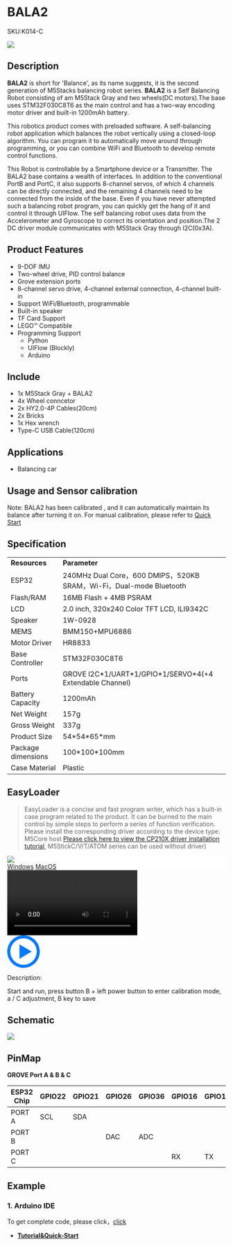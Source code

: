 # BALA2

<el-tag effect="plain">SKU:K014-C</el-tag>

<div class="product_pic"><img src="assets/img/product_pics/app/Bala2/bala2.webp"></div>

## Description

**BALA2** is short for 'Balance', as its name suggests, it is the second generation of M5Stacks balancing robot series. **BALA2** is a Self Balancing Robot consisting of am M5Stack Gray and two wheels(DC motors).The base uses STM32F030C8T6 as the main control and has a two-way encoding motor driver and built-in 1200mAh battery.

This robotics product comes with preloaded software. A self-balancing robot application which balances the robot vertically using a closed-loop algorithm. You can program it to automatically move around through programming, or you can combine WiFi and Bluetooth to develop remote control functions.

This Robot is controllable by a Smartphone device or a Transmitter. The BALA2 base contains a wealth of interfaces. In addition to the conventional PortB and PortC, it also supports 8-channel servos, of which 4 channels can be directly connected, and the remaining 4 channels need to be connected from the inside of the base. Even if you have never attempted such a balancing robot program, you can quickly get the hang of it and control it through UIFlow. The self balancing robot uses data from the Accelerometer and Gyroscope to correct its orientation and position.The 2 DC driver module communicates with M5Stack Gray through I2C(0x3A).

## Product Features

- 9-DOF IMU
- Two-wheel drive, PID control balance
- Grove extension ports
- 8-channel servo drive, 4-channel external connection, 4-channel built-in
- Support WiFi/Bluetooth, programmable
- Built-in speaker
- TF Card Support
- LEGO™ Compatible 
- Programming Support
   + Python
   + UIFlow (Blockly)
   + Arduino

## Include

- 1x M5Stack Gray + BALA2
- 4x Wheel conncetor
- 2x HY2.0-4P Cables(20cm)
- 2x Bricks
- 1x Hex wrench
- Type-C USB Cable(120cm)

## Applications

- Balancing car

## Usage and Sensor calibration

Note: BALA2 has been calibrated , and it can automatically maintain its balance after turning it on. For manual calibration, please refer to [Quick Start](en/quick_start/bala2/bala2_quick_start.md)

## Specification

<table>
   <tr style="font-weight:bold">
      <td>Resources</td>
      <td>Parameter</td>
   </tr>
   <tr>
      <td>ESP32</td>
      <td>240MHz Dual Core，600 DMIPS，520KB SRAM，Wi-Fi，Dual-mode Bluetooth</td>
   </tr>
   <tr>
      <td>Flash/RAM</td>
      <td>16MB Flash + 4MB PSRAM</td>
   </tr>
   <tr>
      <td>LCD</td>
      <td>2.0 inch, 320x240 Color TFT LCD, ILI9342C</td>
   </tr>
   <tr>
      <td>Speaker</td>
      <td>1W-0928</td>
   </tr>
   <tr>
      <td>MEMS</td>
      <td>BMM150+MPU6886</td>
   </tr>
   <tr>
      <td>Motor Driver</td>
      <td>HR8833</td>
   </tr>
   <tr>
      <td>Base Controller</td>
      <td>STM32F030C8T6</td>
   </tr>
   <tr>
      <td>Ports</td>
      <td>GROVE I2C*1/UART*1/GPIO*1/SERVO*4(+4 Extendable Channel)</td>
   </tr>
   <tr>
      <td>Battery Capacity</td>
      <td>1200mAh</td>
   </tr>
   <tr>
      <td>Net Weight</td>
      <td>157g</td>
   </tr>
   <tr>
      <td>Gross Weight</td>
      <td>337g</td>
   </tr>
   <tr>
      <td>Product Size</td>
      <td>54*54*65*mm</td>
   </tr>
   <tr>
      <td>Package dimensions</td>
      <td>100*100*100mm</td>
   </tr>
   <tr>
      <td>Case Material</td>
      <td>Plastic</td>
   </tr>
 </table>

## EasyLoader

>EasyLoader is a concise and fast program writer, which has a built-in case program related to the product. It can be burned to the main control by simple steps to perform a series of function verification. Please install the corresponding driver according to the device type. M5Core host [Please click here to view the CP210X driver installation tutorial](en/arduino/arduino_development), M5StickC/V/T/ATOM series can be used without driver)

<div class="easyloader-box">
    <div style="background-color:white;">
        <div><img src="https://m5stack.oss-cn-shenzhen.aliyuncs.com/image/easyloader_intro.webp"></div>
        <div class="easyloader-btn">
            <a href="https://m5stack.oss-cn-shenzhen.aliyuncs.com/EasyLoader/Windows/APPLICATION/EasyLoader_BALA2_APPICATION.exe">Windows</a>
            <a href="https://m5stack.oss-cn-shenzhen.aliyuncs.com/EasyLoader/MacOS/APPLICATION/EasyLoader_BALA2.dmg">MacOS</a>
        </div>
    </div>
    <div>
        <video id="example_video" controls>
            <source src="https://m5stack.oss-cn-shenzhen.aliyuncs.com/video/Product_example_video/App/BALA2.mp4" type="video/mp4">
        </video>
        <div class="easyloader-mask">
        <a>
            <svg id="play-btn" t="1583228776634" class="icon" viewBox="0 0 1024 1024" version="1.1" xmlns="http://www.w3.org/2000/svg" p-id="4152" width="75" height="75"><path d="M512 0C229.216 0 0 229.216 0 512s229.216 512 512 512 512-229.216 512-512S794.784 0 512 0z m0 928C282.24 928 96 741.76 96 512S282.24 96 512 96s416 186.24 416 416-186.24 416-416 416zM384 288l384 224-384 224z" p-id="4153" fill="#007aff"></path></svg></a>
            <p>Description:</p>
            <p>Start and run, press button B + left power button to enter calibration mode, a / C adjustment, B key to save</p>
        </div>
    </div>
</div>



## Schematic

<div class="product_pic"><img src="assets/img/product_pics/app/Bala2/Bala2_sch.webp"></div>

## PinMap

**GROVE Port A & B & C**

<table class="table-1">
      <thead>
         <th>ESP32 Chip</th>
         <th>GPIO22</th>
         <th>GPIO21</th>
         <th>GPIO26</th>
         <th>GPIO36</th>
         <th>GPIO16</th>
         <th>GPIO17</th>
      </thead>
      <tbody>
         <tr>
            <td>PORT A</td>
            <td>SCL</td>
            <td>SDA</td>
         </tr>
         <tr>
            <td>PORT B</td>
            <td></td>
            <td></td>
            <td>DAC</td>
            <td>ADC</td>
            <td></td>
            <td></td>
         </tr>
         <tr>
            <td>PORT C</td>
            <td></td>
            <td></td>
            <td></td>
            <td></td>
            <td>RX</td>
            <td>TX</td>
         </tr>
    </tbody>
</table>

## Example

### 1. Arduino IDE

To get complete code, please click，[click](https://github.com/m5stack/M5-ProductExampleCodes/tree/master/Application/Bala2)

- **[Tutorial&Quick-Start](en/quick_start/bala2/bala2_quick_start)**

<script>

   var purchase_link = 'https://m5stack.com/products/bala2-esp32-self-balancing-robot-kit?_pos=2&_sid=17e4ad51b&_ss=r&variant=36137100345508';

   var quickstart_link = '#/en/quick_start/bala2/bala2_quick_start';

   anchor_search(purchase_link,quickstart_link);
   scrollFunc();

</script>
